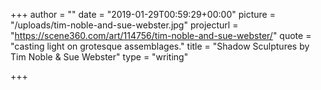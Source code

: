 +++
author = ""
date = "2019-01-29T00:59:29+00:00"
picture = "/uploads/tim-noble-and-sue-webster.jpg"
projecturl = "https://scene360.com/art/114756/tim-noble-and-sue-webster/"
quote = "casting light on grotesque assemblages."
title = "Shadow Sculptures by Tim Noble & Sue Webster"
type = "writing"

+++
